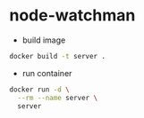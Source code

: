 # node-watchman

- build image
```sh
docker build -t server .
```

- run container
```sh
docker run -d \
  --rm --name server \
  server
```
